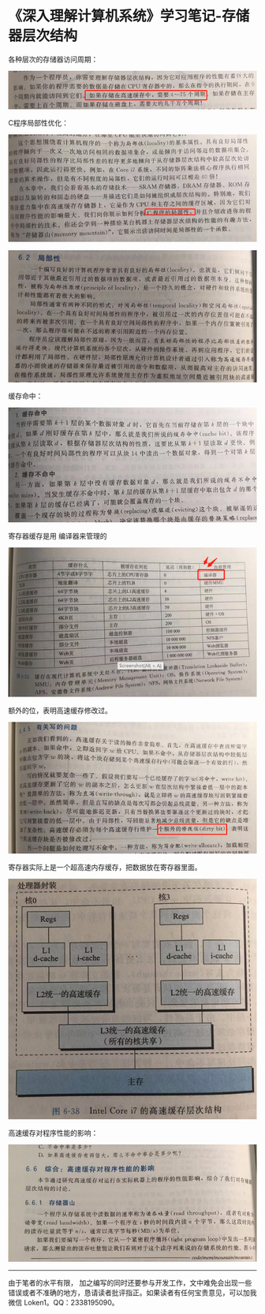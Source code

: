 # 《深入理解计算机系统》学习笔记-存储器层次结构

各种层次的存储器访问周期：

![csapp-4-1](csapp-4-1.png)

C程序局部性优化：

![csapp-4-2](csapp-4-2.png)

![csapp-4-3](csapp-4-3.png)

缓存命中：

![csapp-4-4](csapp-4-4.png)

寄存器缓存是用 编译器来管理的

![csapp-4-5](csapp-4-5.png)

额外的位，表明高速缓存修改过。

![csapp-4-6](csapp-4-6.png)

寄存器实际上是一个超高速内存缓存，把数据放在寄存器里面。

![csapp-4-7](csapp-4-7.png)

高速缓存对程序性能的影响：

![csapp-4-8](csapp-4-8.png)







------

由于笔者的水平有限， 加之编写的同时还要参与开发工作，文中难免会出现一些错误或者不准确的地方，恳请读者批评指正。如果读者有任何宝贵意见，可以加我微信 Loken1。QQ：2338195090。
